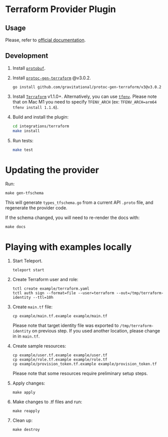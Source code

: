 # Terraform Provider Plugin

## Usage

Please, refer to [official documentation](https://goteleport.com/docs/admin-guides/infrastructure-as-code/terraform-provider/terraform-provider/).

## Development

1. Install [`protobuf`](https://grpc.io/docs/protoc-installation/).
2. Install [`protoc-gen-terraform`](https://github.com/gravitational/protoc-gen-terraform) @v3.0.2.

    ```go install github.com/gravitational/protoc-gen-terraform/v3@v3.0.2```

3. Install [`Terraform`](https://learn.hashicorp.com/tutorials/terraform/install-cli) v1.1.0+. Alternatively, you can use [`tfenv`](https://github.com/tfutils/tfenv). Please note that on Mac M1 you need to specify `TFENV_ARCH` (ex: `TFENV_ARCH=arm64 tfenv install 1.1.6`).

4. Build and install the plugin:

    ```bash
    cd integrations/terraform
    make install
    ```

5. Run tests:

    ```bash
    make test
    ```

# Updating the provider

Run:

```
make gen-tfschema
```

This will generate `types_tfschema.go` from a current API `.proto` file, and regenerate the provider code.

If the schema changed, you will need to re-render the docs with:
```
make docs
```

# Playing with examples locally

1. Start Teleport.

    ```
    teleport start
    ```

1. Create Terraform user and role:

    ```
    tctl create example/terraform.yaml
    tctl auth sign --format=file --user=terraform --out=/tmp/terraform-identity --ttl=10h
    ```

1. Create `main.tf` file:

    ```
    cp example/main.tf.example example/main.tf
    ```

    Please note that target identity file was exported to `/tmp/terraform-identity` on previous step. If you used another location, please change in in `main.tf`.

1. Create sample resources:

    ```
    cp example/user.tf.example example/user.tf
    cp example/role.tf.example example/role.tf
    cp example/provision_token.tf.example example/provision_token.tf
    ```

    Please note that some resources require preliminary setup steps.

1. Apply changes:

    ```
    make apply
    ```

1. Make changes to .tf files and run:
    ```
    make reapply
    ```

1. Clean up:
    ```
    make destroy
    ```
